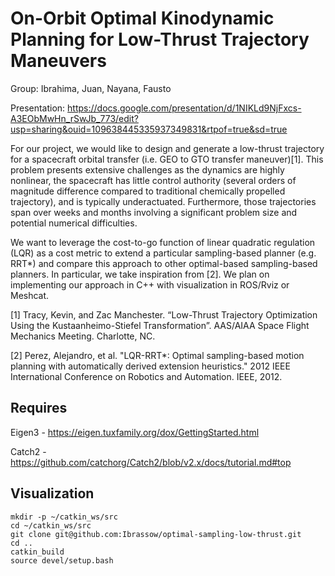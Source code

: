 # On-Orbit Optimal Kinodynamic Planning for Low-Thrust Trajectory Maneuvers

Group: Ibrahima, Juan, Nayana, Fausto

Presentation: https://docs.google.com/presentation/d/1NIKLd9NjFxcs-A3EObMwHn_rSwJb_773/edit?usp=sharing&ouid=109638445335937349831&rtpof=true&sd=true 

For our project, we would like to design and generate a low-thrust trajectory for a spacecraft orbital transfer (i.e. GEO to GTO transfer maneuver)[1]. This problem presents extensive challenges as the dynamics are highly nonlinear, the spacecraft has little control authority (several orders of magnitude difference compared to traditional chemically propelled trajectory), and is typically underactuated. Furthermore, those trajectories span over weeks and months involving a significant problem size and potential numerical difficulties.

We want to leverage the cost-to-go function of linear quadratic regulation (LQR) as a cost metric to extend a particular sampling-based planner (e.g. RRT*) and compare this approach to other optimal-based sampling-based planners. In particular, we take inspiration from [2]. We plan on implementing our approach in C++ with visualization in ROS/Rviz or Meshcat.  

[1] Tracy, Kevin, and Zac Manchester. “Low-Thrust Trajectory Optimization Using the Kustaanheimo-Stiefel Transformation”. AAS/AIAA Space Flight Mechanics Meeting. Charlotte, NC.

[2] Perez, Alejandro, et al. "LQR-RRT*: Optimal sampling-based motion planning with automatically derived extension heuristics." 2012 IEEE International Conference on Robotics and Automation. IEEE, 2012.

## Requires 

Eigen3 - https://eigen.tuxfamily.org/dox/GettingStarted.html

Catch2 - https://github.com/catchorg/Catch2/blob/v2.x/docs/tutorial.md#top 

## Visualization 

```
mkdir -p ~/catkin_ws/src
cd ~/catkin_ws/src
git clone git@github.com:Ibrassow/optimal-sampling-low-thrust.git
cd ..
catkin_build
source devel/setup.bash
```



